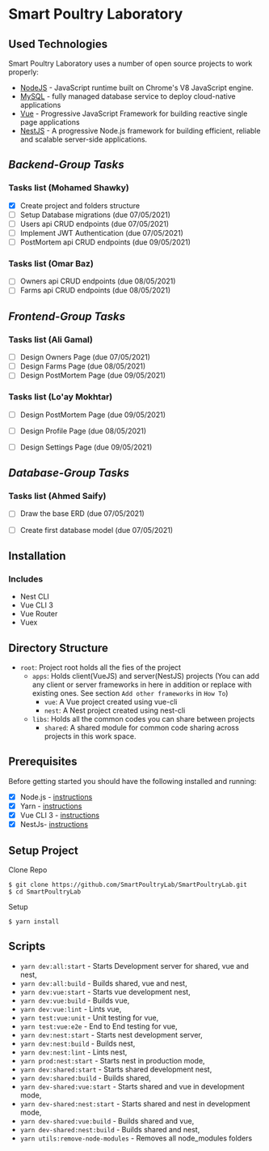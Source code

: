 # Smart Poultry Laboratory

## Used Technologies
Smart Poultry Laboratory uses a number of open source projects to work properly:

- [NodeJS](https://nodejs.org) -  JavaScript runtime built on Chrome's V8 JavaScript engine.
- [MySQL](https://www.mysql.com/) - fully managed database service to deploy cloud-native applications
- [Vue](https://vuejs.org/) - Progressive JavaScript Framework for building reactive single page applications
- [NestJS](https://nestjs.com/) - A progressive Node.js framework for building efficient, reliable and scalable server-side applications.

## _Backend-Group Tasks_

### Tasks list (Mohamed Shawky)

- [x] Create project and folders structure
- [ ] Setup Database migrations         (due 07/05/2021)
- [ ] Users api CRUD endpoints          (due 07/05/2021)
- [ ] Implement JWT Authentication      (due 07/05/2021)
- [ ] PostMortem api CRUD endpoints     (due 09/05/2021)

### Tasks list (Omar Baz)

- [ ] Owners api CRUD endpoints     (due 08/05/2021)
- [ ] Farms api CRUD endpoints      (due 08/05/2021)

## _Frontend-Group Tasks_

### Tasks list (Ali Gamal)

- [ ] Design Owners Page         (due 07/05/2021)
- [ ] Design Farms Page          (due 08/05/2021)
- [ ] Design PostMortem Page     (due 09/05/2021)
  
### Tasks list (Lo'ay Mokhtar)

- [ ]  Design PostMortem Page     (due 09/05/2021)
- [ ]  Design Profile Page        (due 08/05/2021)
- [ ]  Design Settings Page       (due 09/05/2021)


## _Database-Group Tasks_

### Tasks list (Ahmed Saify)

- [ ] Draw the base ERD (due 07/05/2021)
- [ ] Create first database model (due 07/05/2021)


## Installation

### Includes
* Nest CLI
* Vue CLI 3
* Vue Router
* Vuex

## Directory Structure

- `root`: Project root holds all the fies of the project
    - `apps`: Holds client(VueJS) and server(NestJS) projects (You can add any client or server frameworks in here in addition or replace with existing ones. See section `Add other frameworks` in `How To`)
        - `vue`: A Vue project created using vue-cli
        - `nest`: A Nest project created using nest-cli
    - `libs`: Holds all the common codes you can share between projects
        - `shared`: A shared module for common code sharing across projects in this work space.


## Prerequisites

Before getting started you should have the following installed and running:

- [x] Node.js - [instructions](https://nodejs.org/en/download/)
- [X] Yarn - [instructions](https://yarnpkg.com/en/docs/install)
- [X] Vue CLI 3 - [instructions](https://cli.vuejs.org/guide/installation.html)
- [X] NestJs- [instructions](https://docs.nestjs.com/)
  
## Setup Project
Clone Repo
```
$ git clone https://github.com/SmartPoultryLab/SmartPoultryLab.git
$ cd SmartPoultryLab
```

Setup
```
$ yarn install
```

## Scripts

* `yarn dev:all:start` - Starts Development server for shared, vue and nest,
* `yarn dev:all:build` - Builds shared, vue and nest,
* `yarn dev:vue:start` - Starts vue development nest,
* `yarn dev:vue:build` - Builds vue,
* `yarn dev:vue:lint` - Lints vue,
* `yarn test:vue:unit` - Unit testing for vue,
* `yarn test:vue:e2e` - End to End testing for vue,
* `yarn dev:nest:start` - Starts nest development server,
* `yarn dev:nest:build` - Builds nest,
* `yarn dev:nest:lint` - Lints nest,
* `yarn prod:nest:start` - Starts nest in production mode,
* `yarn dev:shared:start` - Starts shared development nest,
* `yarn dev:shared:build` - Builds shared,
* `yarn dev-shared:vue:start` - Starts shared and vue in development mode,
* `yarn dev-shared:nest:start` - Starts shared and nest in development mode,
* `yarn dev-shared:vue:build` - Builds shared and vue,
* `yarn dev-shared:nest:build` - Builds shared and nest,
* `yarn utils:remove-node-modules` - Removes all node_modules folders